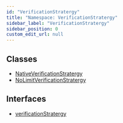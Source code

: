```yaml
---
id: "VerificationStratergy"
title: "Namespace: VerificationStratergy"
sidebar_label: "VerificationStratergy"
sidebar_position: 0
custom_edit_url: null
---
```


## Classes

- [NativeVerificationStratergy](../classes/VerificationStratergy.NativeVerificationStratergy.md)
- [NoLimitVerificationStratergy](../classes/VerificationStratergy.NoLimitVerificationStratergy.md)

## Interfaces

- [verificationStratergy](../interfaces/VerificationStratergy.verificationStratergy.md)
